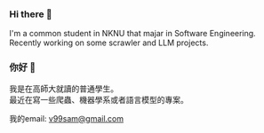 ### Hi there 👋
I'm a common student in NKNU that majar in Software Engineering.</br>
Recently working on some scrawler and LLM projects.

### 你好 👋
我是在高師大就讀的普通學生。</br>
最近在寫一些爬蟲、機器學系或者語言模型的專案。

我的email: v99sam@gmail.com
